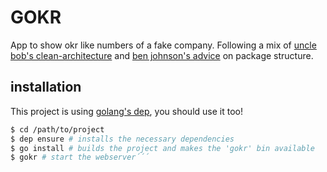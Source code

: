 GOKR
====

App to show okr like numbers of a fake company. Following a mix of [uncle bob's clean-architecture](https://8thlight.com/blog/uncle-bob/2012/08/13/the-clean-architecture.html) and [ben johnson's advice](https://medium.com/@benbjohnson/standard-package-layout-7cdbc8391fc1) on package structure.


installation
--------------

This project is using  [golang's dep](https://golang.github.io/dep/), you should use it too!

```bash
$ cd /path/to/project
$ dep ensure # installs the necessary dependencies
$ go install # builds the project and makes the 'gokr' bin available
$ gokr # start the webserver´´´
